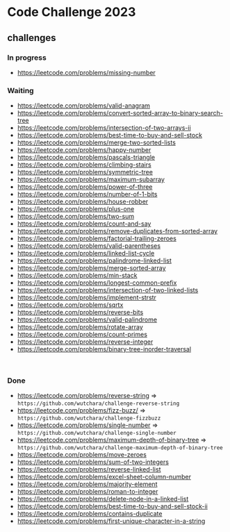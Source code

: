 # Code Challenge 2023

## challenges

### In progress
- https://leetcode.com/problems/missing-number

### Waiting
- https://leetcode.com/problems/valid-anagram
- https://leetcode.com/problems/convert-sorted-array-to-binary-search-tree
- https://leetcode.com/problems/intersection-of-two-arrays-ii
- https://leetcode.com/problems/best-time-to-buy-and-sell-stock
- https://leetcode.com/problems/merge-two-sorted-lists
- https://leetcode.com/problems/happy-number
- https://leetcode.com/problems/pascals-triangle
- https://leetcode.com/problems/climbing-stairs
- https://leetcode.com/problems/symmetric-tree
- https://leetcode.com/problems/maximum-subarray
- https://leetcode.com/problems/power-of-three
- https://leetcode.com/problems/number-of-1-bits
- https://leetcode.com/problems/house-robber
- https://leetcode.com/problems/plus-one
- https://leetcode.com/problems/two-sum
- https://leetcode.com/problems/count-and-say
- https://leetcode.com/problems/remove-duplicates-from-sorted-array
- https://leetcode.com/problems/factorial-trailing-zeroes
- https://leetcode.com/problems/valid-parentheses
- https://leetcode.com/problems/linked-list-cycle
- https://leetcode.com/problems/palindrome-linked-list
- https://leetcode.com/problems/merge-sorted-array
- https://leetcode.com/problems/min-stack
- https://leetcode.com/problems/longest-common-prefix
- https://leetcode.com/problems/intersection-of-two-linked-lists
- https://leetcode.com/problems/implement-strstr
- https://leetcode.com/problems/sqrtx
- https://leetcode.com/problems/reverse-bits
- https://leetcode.com/problems/valid-palindrome
- https://leetcode.com/problems/rotate-array
- https://leetcode.com/problems/count-primes
- https://leetcode.com/problems/reverse-integer
- https://leetcode.com/problems/binary-tree-inorder-traversal

<br />

### Done
- https://leetcode.com/problems/reverse-string => `https://github.com/wutchara/challenge-reverse-string`
- https://leetcode.com/problems/fizz-buzz/ => `https://github.com/wutchara/challenge-fizzbuzz`
- https://leetcode.com/problems/single-number => `https://github.com/wutchara/challenge-single-number`
- https://leetcode.com/problems/maximum-depth-of-binary-tree => `https://github.com/wutchara/challenge-maximum-depth-of-binary-tree`
- https://leetcode.com/problems/move-zeroes
- https://leetcode.com/problems/sum-of-two-integers
- https://leetcode.com/problems/reverse-linked-list
- https://leetcode.com/problems/excel-sheet-column-number
- https://leetcode.com/problems/majority-element
- https://leetcode.com/problems/roman-to-integer
- https://leetcode.com/problems/delete-node-in-a-linked-list
- https://leetcode.com/problems/best-time-to-buy-and-sell-stock-ii
- https://leetcode.com/problems/contains-duplicate
- https://leetcode.com/problems/first-unique-character-in-a-string